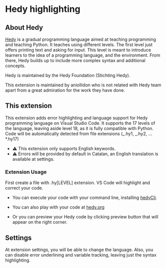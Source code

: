 # Hedy highlighting

## About Hedy

[Hedy](https://www.hedy.org/) is a gradual programming language aimed at teaching programming and teaching Python. It
teaches using different levels. The first level just offers printing text and asking for input. This level is meant to
introduce learners to the idea of a programming language, and the environment. From there, Hedy builds up to include
more complex syntax and additional concepts.

Hedy is maintained by the Hedy Foundation (Stichting Hedy).

This extension is maintained by aniollidon who is not related with Hedy team apart from a great admiration for the work
they have done.

## This extension

This extension adds error highlighting and language support for Hedy programming language on Visual Studio Code. It
supports the 17 levels of the language, leaving aside level 18, as it is fully compatible with Python. Code will be
automatically detected from file extensions (_.hy1, _.hy2, ... \*.hy17)

- ⚠️ This extension only supports English keywords.
- ⚠️ Errors will be provided by default in Catalan, an English translation is available  at settings.

### Extension Usage
First create a file with .hy\[LEVEL\] extension. VS Code will highlight and correct your code.

+ You can execute your code with your command line, installing [hedyCli](https://github.com/aniollidon/hedyCli).

+ You can also play with your code at [hedy.org](hedy.org)

+ Or you can preview your Hedy code by clicking preview button that will appear on the right corner.



## Settings

At extension settings, you will be able to change the language. Also, you can disable error underlining and variable
tracking, leaving just the syntax highlighting.
